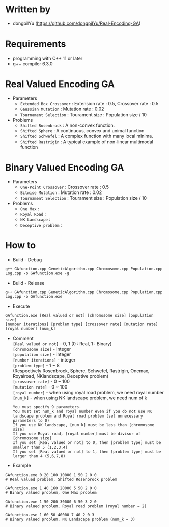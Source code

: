 # Written by
* dongpilYu (https://github.com/dongpilYu/Real-Encoding-GA)

# Requirements
* programming with C++ 11 or later
* g++ compiler 6.3.0

# Real Valued Encoding GA
* Parameters
    * ```Extended Box Crossover``` : Extension rate : 0.5, Crossover rate : 0.5
    * ```Gaussian Mutation``` : Mutation rate : 0.02
    * ```Tournament Selection``` : Tourament size : Population size / 10
* Problems
    * ```Shifted Rosenbrock``` : A non-convex function.
    * ```Shifted Sphere``` : A continuous, convex and unimal function
    * ```Shifted Schwefel``` : A complex function with many local minima.
    * ```Shifted Rastrigin``` : A typical example of non-linear multimodal function

# Binary Valued Encoding GA
* Parameters
    * ```One-Point Crossover``` : Crossover rate : 0.5
    * ```Bitwise Mutation``` :  Mutation rate : 0.02
    * ```Tournament Selection``` : Tourament size : Population size / 10
* Problems
    * ```One Max``` :
    * ```Royal Road``` :
    * ```NK Landscape``` :
    * ```Deceptive problem``` :


# How to
* Build - Debug
```shell
g++ GAfunction.cpp GeneticAlgorithm.cpp Chromosome.cpp Population.cpp Log.cpp -o GAfunction.exe -g
```
* Build - Release
```shell
g++ GAfunction.cpp GeneticAlgorithm.cpp Chromosome.cpp Population.cpp Log.cpp -o GAfunction.exe
```
* Execute
```shell
GAfunction.exe [Real valued or not] [chromosome size] [population size]
[number iterations] [problem type] [crossover rate] [mutation rate] [royal number] [num_k]
```
* Comment<br>
 ```[Real valued or not]``` - 0, 1 (0 : Real, 1 : Binary)<br>
 ```[chromosome size]``` - integer<br>
 ```[population size]``` - integer<br>
 ```[number iterations]``` - integer<br>
 ```[problem type]``` - 1 ~ 8 <br>
 (Respectively Rosenbrock, Sphere, Schwefel, Rastrigin, Onemax, Royalroad, NKlandscape, Deceptive problem)<br>
 ```[crossover rate]``` - 0 ~ 100<br>
 ```[mutation rate]``` - 0 ~ 100<br>
 ```[royal number]``` - when using royal road problem, we need royal number<br>
 ```[num_k]``` - when using NK landscape problem, we need num of k<br>


    ```You must specify 9 parameters.```<br>
    ```You must set num_k and royal number even if you do not use NK landscape problem and Royal road problem (set unnecessary parameters to 0)```<br>
    ```If you use NK landscape, [num_k] must be less than [chromosome size]```<br>
    ```If you use Royal road, [royal number] must be divisor of [chromosome size]```<br>
    ```If you set [Real valued or not] to 0, then [problem type] must be smaller than 5 (1,2,3,4)```<br>
    ```If you set [Real valued or not] to 1, then [problem type] must be larger than 4 (5,6,7,8)```<br>


 * Example
```shell
GAfunction.exe 0 20 100 10000 1 50 2 0 0
# Real valued problem, Shifted Rosenbrock problem

GAfunction.exe 1 40 160 20000 5 50 2 0 0
# Binary valued problem, One Max problem

GAfunction.exe 1 50 200 30000 6 50 3 2 0
# Binary valued problem, Royal road problem (royal number = 2)

GAfunction.ese 1 60 50 40000 7 40 2 0 3
# Binary valued problem, NK Landscape problem (num_k = 3)
```
